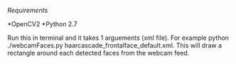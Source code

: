 *Requirements*

*OpenCV2
*Python 2.7

Run this in terminal and it takes 1 arguements (xml file). For example python ./webcamFaces.py haarcascade_frontalface_default.xml. This will draw a rectangle around each detected faces from the webcam feed. 